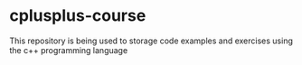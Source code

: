 # cplusplus-course
This repository is being used to storage code examples and exercises using the c++ programming language
